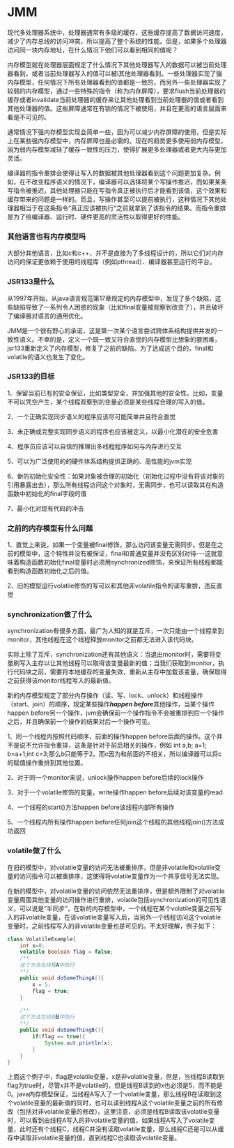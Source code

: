 # JMM

现代多处理器系统中，处理器通常有多级的缓存，这些缓存提高了数据访问速度，减少了内存总线的访问冲突，所以提高了整个系统的性能。但是，如果多个处理器访问同一块内存地址，在什么情况下他们可以看到相同的值呢？

内存模型就在处理器层面规定了什么情况下其他处理器写入的数据可以被当前处理器看到，或者当前处理器写入的值可以被i其他处理器看到。一些处理器实现了强内存模型，任何情况下所有处理器看到的值都是一致的，而另外一些处理器实现了较弱的内存模型，通过一些特殊的指令（称为内存屏障），要求flush当前处理器的缓存或者invalidate当前处理器的缓存来让其他处理看到当前处理器的值或者看到其他处理器的值。这些屏障通常在有锁的情况下被使用，并且在更高的语言层面来看是不可见的。

通常情况下强内存模型实现会简单一些，因为可以减少内存屏障的使用，但是实际上在某些强内存模型中，内存屏障也是必需的。现在的趋势更多使用弱内存模型，因为弱内存模型减轻了缓存一致性的压力，使得扩展更多处理器或者更大内存更加灵活。

编译器的指令重排会使得让写入的数据被其他处理器看到这个问题更加复杂。例如，在不改变程序语义的情况下，编译器可以选择将某个写操作推迟，而如果某条写指令被推迟，其他处理器只能在写指令真正被执行后才能看到该值，这个效果和缓存带来的问题是一样的。而且，写操作甚至可以提前被执行，这种情况下其他处理器相当于在这条指令“真正应该被执行“之前就拿到了该指令的结果。而指令重排是为了给编译器、运行时、硬件更高的灵活性以取得更好的性能。

### 其他语言也有内存模型吗

大部分其他语言，比如c和c++，并不是直接为了多线程设计的，所以它们对内存访问的保证更依赖于使用的线程库（例如pthread）、编译器甚至运行的平台。

### JSR133是什么

从1997年开始，从java语言规范第17章规定的内存模型中，发现了多个缺陷，这些缺陷导致了一系列令人困惑的现象（比如final变量被观察到改变了），并且破坏了编译器对语言的通用优化。

JMM是一个很有野心的承诺，这是第一次某个语言尝试跨体系结构提供并发的一致性语义。不幸的是，定义一个既一致又符合直觉的内存模型比想象的要困难，jsr133重新定义了内存模型，修复了之前的缺陷。为了达成这个目的，final和volatile的语义也发生了变化。

### JSR133的目标

1、保留当前已有的安全保证，比如类型安全，并加强其他的安全性。比如，变量不可以凭空产生，某个线程观察到的变量必须是某些线程合理的写入的值。

2、一个正确实现同步语义的程序应该尽可能简单并且符合直觉

3、未正确或完整实现同步语义的程序也应该被定义，以最小化潜在的安全危害

4、程序员应该可以自信的推理出多线程程序如何与内存进行交互

5、可以为广泛使用的的硬件体系结构提供正确的、高性能的jvm实现

6、新的初始化安全性：如果对象被合理的初始化（初始化过程中没有将该对象的引用暴露出去），那么所有线程访问这个对象时，无需同步，也可以读取其在构造函数中初始化的final字段的值

7、最小化对现有代码的冲击

### 之前的内存模型有什么问题

1、直觉上来说，如果一个变量被final修饰，那么访问该变量无需同步。但是在之前的模型中，这个特性并没有被保证，final和普通变量并没有区别对待---这就意味着构造函数初始化final变量时必须用synchronized修饰，来保证所有线程都能看到构造函数初始化之后的值。

2、旧的模型运行volatile修饰的写可以和其他非volatile指令的读写重排，违反直觉

### synchronization做了什么

synchronization有很多方面，最广为人知的就是互斥，一次只能由一个线程拿到monitor，其他线程在这个线程释放monitor之前都无法进入该代码块。

实际上除了互斥，synchronization还有其他语义：当退出monitor时，需要将变量刷写入主存以让其他线程可以取得该变量最新的值；当我们获取到monitor，执行代码块之前，需要将本地缓存的变量失效，重新从主存中加载该变量，确保取得之前获得该monitor线程写入的最新值。

新的内存模型规定了部分内存操作（读、写、lock、unlock）和线程操作（start、join）的顺序，规定某些操作***happen before***其他操作，当某个操作happen before另一个操作，jvm会确保前一个操作指令不会被重排到后一个操作之后，并且确保前一个操作的结果对后一个操作可见。

1、同一个线程内按照代码顺序，前面的操作happen before后面的操作。这个并不是说不允许指令重排，这条是针对于前后相关的操作，例如 int a,b; a=1; b=a+1;int c=3;那么b只能等于2。而c因为和前面的不相关，所以编译器可以将c的赋值操作重排到其他位置。

2、对于同一个monitor来说，unlock操作happen before后续的lock操作

3、对于一个volatile修饰的变量，write操作happen before后续对该变量的read

4、一个线程的start()方法happen before该线程内部所有操作

5、一个线程内所有操作happen before任何join这个线程的其他线程join()方法成功返回

### volatile做了什么

在旧的模型中，对volatile变量的访问无法被重排序，但是非volatile和volatile变量的访问指令可以被重排序，这使得将volatile变量作为一个共享信号无法实现。

在新的模型中，对volatile变量的访问依然无法重排序，但是额外限制了对volatile变量周围其他变量的访问操作进行重排，volatile包括synchronization的可见性语义，可以说是“半同步”，在新的内存模型中，一个线程在某个volatile变量之前写入的非volatile变量，在该volatile变量写入后，当另外一个线程访问这个volatile变量时，之前线程写入的非volatile变量也是可见的。不太好理解，例子如下：

```java
class VolatileExample{
    int x=0;
    volatile boolean flag = false;
    /**
    这个方法在线程A中执行
    **/
    public void doSomeThingA(){
        x = 5;
        flag = true;
    }
    
    /**
    这个方法在线程B中执行
    **/
    public void doSomeThingB(){
        if(flag == true){
            System.out.println(x);
        }
    }
}
```

上面这个例子中，flag是volatile变量，x是非volatile变量，但是，当线程B读取到flag为true时，尽管x并不是volatile的，但是线程B读到的x也必须是5，而不能是0。java内存模型保证，当线程A写入了一个volatile变量，那么线程B在读取到这个volatile变量的最新值的同时，也可以读到线程A这个volatile变量之前的所有修改（包括对非volatile变量的修改）。这里注意，必须是线程B读取该volatile变量时，可以看到由线程A写入的非volatile变量的值，如果线程A写入了volatile变量，此时还有个线程C，线程C并没有读取volatile变量，那么线程C还是可以从缓存中读取非volatile变量的值，直到线程C也读取该volatile变量。